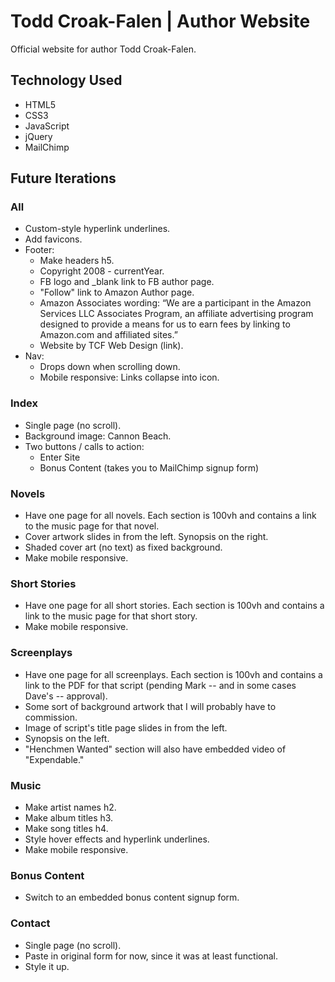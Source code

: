 # Todd Croak-Falen | Author Website
Official website for author Todd Croak-Falen.

## Technology Used

- HTML5
- CSS3
- JavaScript
- jQuery
- MailChimp

## Future Iterations

### All

- Custom-style hyperlink underlines.
- Add favicons.
- Footer:
  - Make headers h5.
  - Copyright 2008 - currentYear.
  - FB logo and _blank link to FB author page.
  - "Follow" link to Amazon Author page.
  - Amazon Associates wording: “We are a participant in the Amazon Services LLC Associates Program, an affiliate advertising program designed to provide a means for us to earn fees by linking to Amazon.com and affiliated sites.”
  - Website by TCF Web Design (link).
- Nav:
  - Drops down when scrolling down.
  - Mobile responsive: Links collapse into icon.

### Index

- Single page (no scroll).
- Background image: Cannon Beach.
- Two buttons / calls to action:
  - Enter Site
  - Bonus Content (takes you to MailChimp signup form)

### Novels

- Have one page for all novels. Each section is 100vh and contains a link to the music page for that novel.
- Cover artwork slides in from the left. Synopsis on the right.
- Shaded cover art (no text) as fixed background.
- Make mobile responsive.

### Short Stories

- Have one page for all short stories. Each section is 100vh and contains a link to the music page for that short story.
- Make mobile responsive.

### Screenplays

- Have one page for all screenplays. Each section is 100vh and contains a link to the PDF for that script (pending Mark -- and in some cases Dave's -- approval).
- Some sort of background artwork that I will probably have to commission.
- Image of script's title page slides in from the left.
- Synopsis on the left.
- "Henchmen Wanted" section will also have embedded video of "Expendable."

### Music

- Make artist names h2.
- Make album titles h3.
- Make song titles h4.
- Style hover effects and hyperlink underlines.
- Make mobile responsive.

### Bonus Content

- Switch to an embedded bonus content signup form.

### Contact

- Single page (no scroll).
- Paste in original form for now, since it was at least functional.
- Style it up.